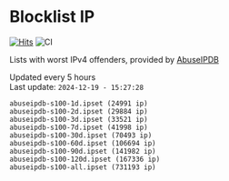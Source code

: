 # Blocklist IP

[![Hits](https://hits.seeyoufarm.com/api/count/incr/badge.svg?url=https%3A%2F%2Fgithub.com%2Fborestad%2Fblocklist-ip%2F&count_bg=%2379C83D&title_bg=%23555555&icon=&icon_color=%23E7E7E7&title=hits&edge_flat=false)](https://hits.seeyoufarm.com)  ![CI](https://img.shields.io/github/workflow/status/borestad/blocklist-ip/CI?style=flat-square)

Lists with worst IPv4 offenders, provided by [AbuseIPDB](https://www.abuseipdb.com/)

<!-- FOOTER-PLACEHOLDER -->
Updated every 5 hours<br>
Last update: `2024-12-19 - 15:27:28`
```
abuseipdb-s100-1d.ipset (24991 ip)
abuseipdb-s100-2d.ipset (29884 ip)
abuseipdb-s100-3d.ipset (33521 ip)
abuseipdb-s100-7d.ipset (41998 ip)
abuseipdb-s100-30d.ipset (70493 ip)
abuseipdb-s100-60d.ipset (106694 ip)
abuseipdb-s100-90d.ipset (141982 ip)
abuseipdb-s100-120d.ipset (167336 ip)
abuseipdb-s100-all.ipset (731193 ip)
```

